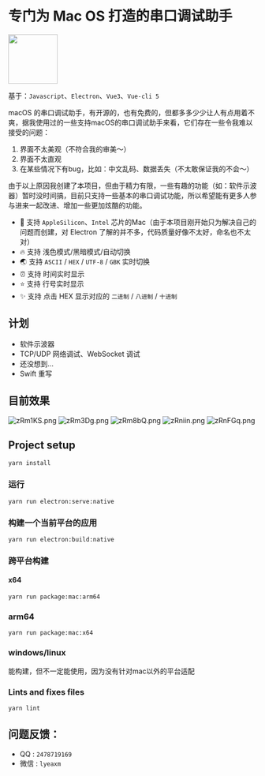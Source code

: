 # 专门为 Mac OS 打造的串口调试助手
<img src="https://s1.ax1x.com/2022/12/09/zRmYUs.png" width="100" height="100"/>

基于：`Javascript`、`Electron`、`Vue3`、`Vue-cli 5`

macOS 的串口调试助手，有开源的，也有免费的，但都多多少少让人有点用着不爽，据我使用过的一些支持macOS的串口调试助手来看，它们存在一些令我难以接受的问题：
1. 界面不太美观（不符合我的审美～）
2. 界面不太直观
3. 在某些情况下有bug，比如：中文乱码、数据丢失（不太敢保证我的不会～）


由于以上原因我创建了本项目，但由于精力有限，一些有趣的功能（如：软件示波器）暂时没时间搞，目前只支持一些基本的串口调试功能，所以希望能有更多人参与进来一起改进、增加一些更加炫酷的功能。

- 🌈 支持 `AppleSilicon`、`Intel` 芯片的Mac（由于本项目刚开始只为解决自己的问题而创建，对 Electron 了解的并不多，代码质量好像不太好，命名也不太对）
- 🔥 支持 浅色模式/黑暗模式/自动切换
- 🌏 支持 `ASCII` / `HEX` / `UTF-8` / `GBK` 实时切换
- ⏰ 支持 时间实时显示
- ⭐️ 支持 行号实时显示
- ✨ 支持 点击 HEX 显示对应的 `二进制` / `八进制` / `十进制`

## 计划
- 软件示波器
- TCP/UDP 网络调试、WebSocket 调试
- 还没想到...
- Swift 重写

## 目前效果
![zRm1KS.png](https://s1.ax1x.com/2022/12/09/zRm1KS.png)
![zRm3Dg.png](https://s1.ax1x.com/2022/12/09/zRm3Dg.png)
![zRm8bQ.png](https://s1.ax1x.com/2022/12/09/zRm8bQ.png)
![zRniin.png](https://s1.ax1x.com/2022/12/09/zRniin.png)
![zRnFGq.png](https://s1.ax1x.com/2022/12/09/zRnFGq.png)



## Project setup
```
yarn install
```

### 运行
```
yarn run electron:serve:native
```

### 构建一个当前平台的应用
```
yarn run electron:build:native
```


### 跨平台构建
#### x64
```
yarn run package:mac:arm64
```
### arm64
```
yarn run package:mac:x64
```
### windows/linux
能构建，但不一定能使用，因为没有针对mac以外的平台适配


### Lints and fixes files
```
yarn lint
```

## 问题反馈：
- QQ  : `2478719169`
- 微信 : `lyeaxm`
